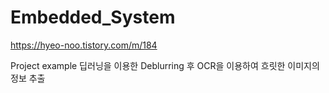 # Embedded_System

https://hyeo-noo.tistory.com/m/184


Project example
딥러닝을 이용한 Deblurring 후 OCR을 이용하여 흐릿한 이미지의 정보 추출
